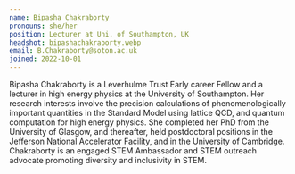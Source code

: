 ```yaml
---
name: Bipasha Chakraborty
pronouns: she/her
position: Lecturer at Uni. of Southampton, UK
headshot: bipashachakraborty.webp
email: B.Chakraborty@soton.ac.uk
joined: 2022-10-01
---
```

Bipasha Chakraborty is a Leverhulme Trust Early career Fellow and a lecturer in high energy physics at the University of Southampton. Her research interests involve the precision calculations of phenomenologically important quantities in the Standard Model using lattice QCD, and quantum computation for high energy physics. She completed her PhD from the University of Glasgow, and thereafter, held postdoctoral positions in the Jefferson National Accelerator Facility, and in the University of Cambridge. Chakraborty is an engaged STEM Ambassador and STEM outreach advocate promoting diversity and inclusivity in STEM.

